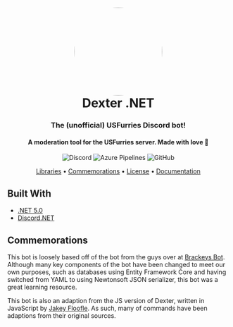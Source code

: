<h1 align="center" style="position: relative;">
  <img src="https://us-furries.com/Dexter/DexLove.png" width="200" style="border-radius: 50%;" align="center">
  <br>
  Dexter .NET
</h1>

<h3 align="center">The (unofficial) USFurries Discord bot!</h3>
<h4 align="center">A moderation tool for the USFurries server. Made with love 💙 </h4>

<p align="center">
    <img alt="Discord" src="https://img.shields.io/discord/336243033416794118?color=%237289DA&label=Discord" href="https://discord.gg/USFurries">
    <img alt="Azure Pipelines" src="https://dev.azure.com/frostrixz/Dexter/_apis/build/status/Frostrix.Dexter?branchName=master" href="https://dev.azure.com/frostrixz/Dexter">
    <img alt="GitHub" src="https://img.shields.io/github/license/frostrix/dexter?label=License" href="https://github.com/Frostrix/Dexter/blob/master/LICENSE">
</p>

<p align="center">
    <a href="#built-with">Libraries</a> •
    <a href="#commemorations">Commemorations</a> •
    <a href="https://github.com/Frostrix/Dexter/blob/master/LICENSE">License</a> •
    <a href="http://usfurries.tk/documentation/api">Documentation</a>
</p>

## Built With
- [.NET 5.0](https://dotnet.microsoft.com/download/dotnet/5.0)
- [Discord.NET](https://github.com/discord-net/Discord.Net)

## Commemorations
This bot is loosely based off of the bot from the guys over at [Brackeys Bot](https://github.com/YilianSource/brackeys-bot). Although many key components of the bot have been changed to meet our own purposes, such as databases using Entity Framework Core and having switched from YAML to using Newtonsoft JSON serializer, this bot was a great learning resource.

This bot is also an adaption from the JS version of Dexter, written in JavaScript by [Jakey Floofle](https://github.com/Jakey-F). As such, many of commands have been adaptions from their original sources.
